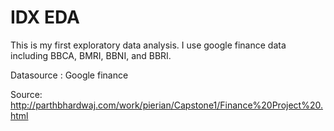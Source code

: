 # IDX EDA
This is my first exploratory data analysis. I use google finance data including BBCA, BMRI, BBNI, and BBRI.   

Datasource : Google finance   

Source: http://parthbhardwaj.com/work/pierian/Capstone1/Finance%20Project%20.html
